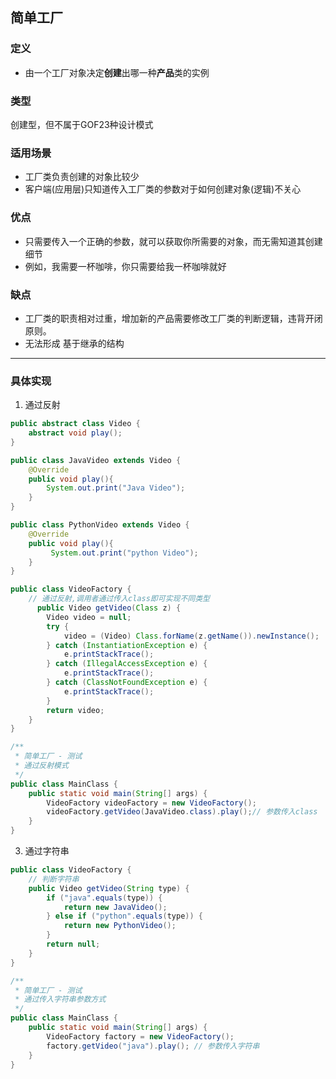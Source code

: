 ## 简单工厂

### 定义

- 由一个工厂对象决定**创建**出哪一种**产品**类的实例

### 类型

创建型，但不属于GOF23种设计模式

### 适用场景

- 工厂类负责创建的对象比较少
- 客户端(应用层)只知道传入工厂类的参数对于如何创建对象(逻辑)不关心

### 优点

- 只需要传入一个正确的参数，就可以获取你所需要的对象，而无需知道其创建细节
- 例如，我需要一杯咖啡，你只需要给我一杯咖啡就好

### 缺点

- 工厂类的职责相对过重，增加新的产品需要修改工厂类的判断逻辑，违背开闭原则。
- 无法形成 基于继承的结构

---

### 具体实现

1. 通过反射

```Java
public abstract class Video {
    abstract void play();
}
```

```Java
public class JavaVideo extends Video {
    @Override
    public void play(){
        System.out.print("Java Video");
    }
}
```

```Java
public class PythonVideo extends Video {
    @Override
    public void play(){
         System.out.print("python Video");
    }
}
```

```Java
public class VideoFactory {
    // 通过反射,调用者通过传入class即可实现不同类型
      public Video getVideo(Class z) {
        Video video = null;
        try {
            video = (Video) Class.forName(z.getName()).newInstance();
        } catch (InstantiationException e) {
            e.printStackTrace();
        } catch (IllegalAccessException e) {
            e.printStackTrace();
        } catch (ClassNotFoundException e) {
            e.printStackTrace();
        }
        return video;
    }
}
```

```Java
/**
 * 简单工厂 - 测试
 * 通过反射模式
 */
public class MainClass {
    public static void main(String[] args) {
        VideoFactory videoFactory = new VideoFactory();
        videoFactory.getVideo(JavaVideo.class).play();// 参数传入class
    }
}
```

3. 通过字符串

```Java
public class VideoFactory {
    // 判断字符串
    public Video getVideo(String type) {
        if ("java".equals(type)) {
            return new JavaVideo();
        } else if ("python".equals(type)) {
            return new PythonVideo();
        }
        return null;
    }
}
```

```Java
/**
 * 简单工厂 - 测试
 * 通过传入字符串参数方式
 */
public class MainClass {
    public static void main(String[] args) {
        VideoFactory factory = new VideoFactory();
        factory.getVideo("java").play(); // 参数传入字符串
    }
}
```

